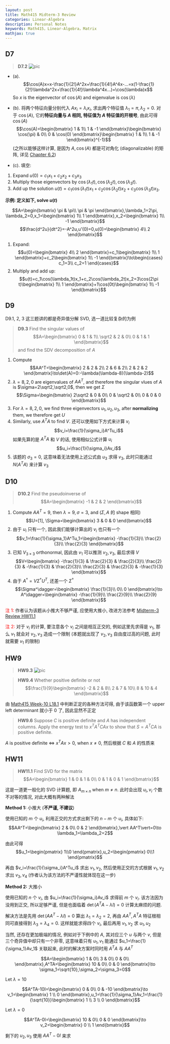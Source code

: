 ```yaml
---
layout: post
title: Math415 Midterm-3 Review
categories: Linear-Algebra
description: Personal Notes
keywords: Math415，Linear-Algebra，Matrix
mathjax: true
---
```




## D7
> **D7.2**
> ![pic](/images/2020-12/Snipaste_2020-12-10_15-18-46.jpg)

- (a). $$\cos(A)x=x-\frac{1}{2!}A^2x+\frac{1}{4!}A^4x-...=x(1-\frac{1}{2!}\lambda^2x+\frac{1}{4!}\lambda^4x...)=\cos(\lambda)x$$
So $x$ is the eigenvector of $\cos(A)$ and eigenvalue is $\cos(\lambda)$

- (b). 将两个特征向量分别代入 $Ax_i=\lambda_ix_i$, 求出两个特征值 $\lambda_1=\pi,\lambda_2=0$. 对于 $\cos(A)$, 它的**特征向量与 $A$ 相同, 特征值为 $A$ 特征值的开根号**, 由此可得 $\cos(A)$
$$\cos(A)=\begin{bmatrix}
1 & 1\\
1 & -1
\end{bmatrix}\begin{bmatrix}
\cos(\pi) & 0\\
0 & \cos(0)
\end{bmatrix}\begin{bmatrix}
1 & 1\\
1 & -1
\end{bmatrix}^{-1}$$
(之所以能够这样计算, 是因为 $A,\cos(A)$ 都是可对角化 (diagonalizable) 的矩阵, 详见 [Chapter 6.2](https://zhekaili.github.io/0001/01/06/Math415-chapter-06-Eigenvalues-and-Eigenvectors/#62-diagonalizing-a-matrix))

- (c). 填空: 
1. Expand $u(0)=c_1x_1+c_2x_2+c_3x_3$
2. Multiply those eigenvectors by $\cos(\lambda_1t),\cos(\lambda_2t),\cos(\lambda_3t)$. 
3. Add up the solution $u(t)=c_1\cos(\lambda_1t)x_1+c_2\cos(\lambda_2t)x_2+c_3\cos(\lambda_3t)x_3$. 

**示例: 定义如下, solve $u(t)$**

$$A=\begin{bmatrix}
\pi & \pi\\
\pi & \pi
\end{bmatrix},\lambda_1=2\pi, \lambda_2=0,x_1=\begin{bmatrix}
1\\
1
\end{bmatrix},x_2=\begin{bmatrix}
1\\
-1
\end{bmatrix}$$$$\frac{d^2u}{dt^2}=-A^2u,u'(0)=0,u(0)=\begin{bmatrix}
4\\
2
\end{bmatrix}$$
1. Expand: 
$$u(0)=\begin{bmatrix}
4\\
2
\end{bmatrix}=c_1\begin{bmatrix}
1\\
1
\end{bmatrix}+c_2\begin{bmatrix}
1\\
-1
\end{bmatrix}\to\begin{cases}
c_1=3\\
c_2=1
\end{cases}$$
2. Multiply and add up:
$$u(t)=c_1\cos(\lambda_1t)x_1+c_2\cos(\lambda_2t)x_2=3\cos(2\pi t)\begin{bmatrix}
1\\
1
\end{bmatrix}+1\cos(0t)\begin{bmatrix}
1\\
-1
\end{bmatrix}$$

## D9
D9.1, 2, 3 这三题讲的都是奇异值分解 SVD, 选一道比较复杂的为例
> **D9.3**
Find the singular values of 
$$A=\begin{bmatrix}
0 & 1 & 1\\
\sqrt2 & 2 & 0\\
0 & 1 & 1
\end{bmatrix}$$ and find the SDV decomposition of $A$

1. Compute $$AA^T=\begin{bmatrix}
2 & 2 & 2\\
2 & 6 & 2\\
2 & 2 & 2
\end{bmatrix}\to\det(A)=0:-\lambda(\lambda-8)(\lambda-2)$$
2. $\lambda=8,2,0$ are eigenvalues of $AA^T$, and therefore the singular vlues of $A$ is $\sigma=2\sqrt2,\sqrt2,0$, then we get $\Sigma$
$$\Sigma=\begin{bmatrix}
2\sqrt2 & 0 & 0\\
0 & \sqrt2 & 0\\
0 & 0 & 0
\end{bmatrix}$$
3. For $\lambda=8,2,0$, we find three eigenvectors $u_1,u_2,u_3$, after **normalizing** them, we therefore get $U$
4. Similarly, use $A^TA$ to find $V$. 还可以使用如下方式来计算 $v_i$
$$v_i=\frac{1}{\sigma_i}A^Tu_i$$
如果先算的是 $A^TA$ 和 $V$ 的话, 使用相似公式计算 $u_i$
$$u_i=\frac{1}{\sigma_i}Av_i$$
5. 该题的 $\sigma_3=0$, 这意味着无法使用上述公式由 $u_3$ 求得 $v_3$, 此时只能通过 $N(A^TA)$ 来计算 $v_3$ 

## D10
> **D10.2**
> Find the pseudoinverse of
$$A=\begin{bmatrix}
-1 & 2 & 2
\end{bmatrix}$$

1. Compute $AA^T=9$, then $\lambda=9,\sigma=3$, and ($\Sigma, A$ 的 shape 相同)
$$U=[1], \Sigma=\begin{bmatrix}
3 & 0 & 0
\end{bmatrix}$$
1. 由于 $u_i$ 只有一个, 因此我们能够计算出的 $v_i$ 也只有一个
$$v_1=\frac{1}{\sigma_1}A^Tu_1=\begin{bmatrix}
-\frac{1}{3}\\
\frac{2}{3}\\
\frac{2}{3}
\end{bmatrix}$$
1. 已知 $V_{3\times 3}$ orthonormal, 因此由 $v_1$ 可以推测 $v_2,v_3$, 最后求得 $V$
$$V=\begin{bmatrix}
-\frac{1}{3} & \frac{2}{3} & \frac{2}{3}\\
\frac{2}{3} & -\frac{1}{3} & \frac{2}{3}\\
\frac{2}{3} & \frac{2}{3} & -\frac{1}{3}
\end{bmatrix}$$
1. 由于 $A^\dagger=V\Sigma^\dagger U^T$, 还差一个 $\Sigma^\dagger$
$$\Sigma^\dagger=\begin{bmatrix}
\frac{1}{3}\\
0\\
0
\end{bmatrix}\to A^\dagger=\begin{bmatrix}
-\frac{1}{9}\\
\frac{2}{9}\\
\frac{2}{9}
\end{bmatrix}$$

<font color=red>注 1:</font> 作者认为该题从小推大不够严谨, 应使用大推小, 改进方法参考 [Midterm-3 Review HW11.1](https://zhekaili.github.io/0001/03/03/Math415-midterm-3-review/#hw11)

<font color=red>注 2:</font> 对于 $v_i$ 的计算, 要注意各个 $v_i$ 之间是相互正交的, 例如这里先求得是 $v_1$, 那么 $v_1$ 就会对 $v_2,v_3$ 造成一个限制 (本题就出现了 $v_2,v_3$ 自由度过高的问题, 此时就需要 $v_1$ 的限制)


## HW9

> **HW9.3**
![pic](/images/2020-12/Snipaste_2020-12-15_14-23-30.jpg)

> **HW9.4**
Whether positive definite or not
$$\frac{1}{9}\begin{bmatrix}
-2 & 2 & 8\\
2 & 7 & 10\\
8 & 10 & 4
\end{bmatrix}$$

由 [Math415 Week-10 L18.1](https://zhekaili.github.io/0001/04/10/Math415-slides-week-10/#181-%E6%AD%A3%E5%AE%9A%E7%9F%A9%E9%98%B5) 中判断正定的各种方法可得, 由于该函数第一个 upper left determinant 就小于 0 了, 因此显然不正定 

> **HW9.6**
Suppose $C$ is positive definite and $A$ has independent columns. Apply the energy test to $x^TA^TCAx$ to show that $S=A^TCA$ is positive definite.

$A$ is positive definite $\iff$ $x^TAx>0$, when $x\neq0$, 然后根据 $C$ 和 $A$ 的性质来

## HW11

> **HW11.1**
> Find SVD for the matrix
$$A=\begin{bmatrix}
1 & 0 & 1 & 0\\
0 & 1 & 0 & 1
\end{bmatrix}$$

这是一道更一般化的 SVD 计算题, 即 $A_{m\times n}$ when $m\neq n$. 此时会出现 $u_i, v_i$ 个数不对等的情况, 对此大概有两种解法

**Method 1:** 小推大 (**不严谨, 不建议**)

使用已知的 $m$ 个 $u_i$, 利用正交的方式求出剩下的 $n-m$ 个 $u_i$, 具体如下:
$$AA^T=\begin{bmatrix}
2 & 0\\
0 & 2
\end{bmatrix},\vert AA^T\vert=0\to \lambda_1=\lambda_2=2$$

由此可得
$$u_1=\begin{pmatrix}
1\\0
\end{pmatrix},u_2=\begin{pmatrix}
0\\1
\end{pmatrix}$$

再由 $v_i=\frac{1}{\sigma_i}A^Tu_i$ 求出 $v_1,v_2$, 然后使用正交的方式根据 $v_1,v_2$ 求出 $v_3,v_4$ (作者认为该方法的不严谨性就体现在这一步)

**Method 2:** 大推小

使用已知的 $n$ 个 $v_i$, 由 $u_i=\frac{1}{\sigma_i}Av_i$ 求得前 $m$ 个 $v_i$. 该方法因为没用到正交, 所以足够严谨, 但是也面临着 $\det(A^TA-\lambda I)=0$ 计算太麻烦的问题.

解决方法是先用 $\det(AA^T-\lambda I)=0$ 算出 $\lambda_1=\lambda_2=2$, 再由 $AA^T,A^TA$ 特征根相同可直接得到 $\lambda_3=\lambda_4=0$. 这样就能求得四个 $v_i$, 最后再用 $v_1,v_2$ 求 $u_1,u_2$

当然, 还存在更加极端的情况, 例如对于下例中的 $A$, 其对应三个 $u$ 与两个 $v$, 但是三个奇异值中却只有一个非零, 这意味着只有 $u_1,v_1$ 能通过 $u_1=\frac{1}{\sigma_1}Av_1$ 关联起来, 此时的解决方案时同时用 $A^TA$ 与 $AA^T$

$$A=\begin{bmatrix}
1 & 0\\
3 & 0\\
0 & 0\\
\end{bmatrix},A^TA=\begin{bmatrix}
10 & 0\\
0 & 0
\end{bmatrix}\to \sigma_1=\sqrt{10},\sigma_2=\sigma_3=0$$

Let $\lambda=10$

$$A^TA-10I=\begin{bmatrix}
0 & 0\\
0 & -10
\end{bmatrix}\to v_1=\begin{bmatrix}
1 \\
0
\end{bmatrix},u_1=\frac{1}{\sigma_1}Av_1=\frac{1}{\sqrt{10}}\begin{bmatrix}
1 \\
3 \\
0
\end{bmatrix}$$

Let $\lambda=0$

$$A^TA-0I=\begin{bmatrix}
10 & 0\\
0 & 0
\end{bmatrix}\to v_2=\begin{bmatrix}
0 \\
1
\end{bmatrix}$$

剩下的 $u_2,u_3$ 使用 $AA^T - 0I$ 来求



















